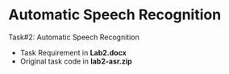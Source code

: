 # Automatic Speech Recognition

Task#2: Automatic Speech Recognition

- Task Requirement in **Lab2.docx**
- Original task code in **lab2-asr.zip**